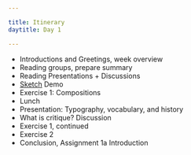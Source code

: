 ```yaml
---

title: Itinerary
daytitle: Day 1

---
```


- Introductions and Greetings, week overview
- Reading groups, prepare summary
- Reading Presentations + Discussions
- [Sketch](https://www.sketchapp.com/get/) Demo 
- Exercise 1: Compositions
- Lunch
- Presentation: Typography, vocabulary, and history
- What is critique? Discussion
- Exercise 1, continued
- Exercise 2
- Conclusion, Assignment 1a Introduction